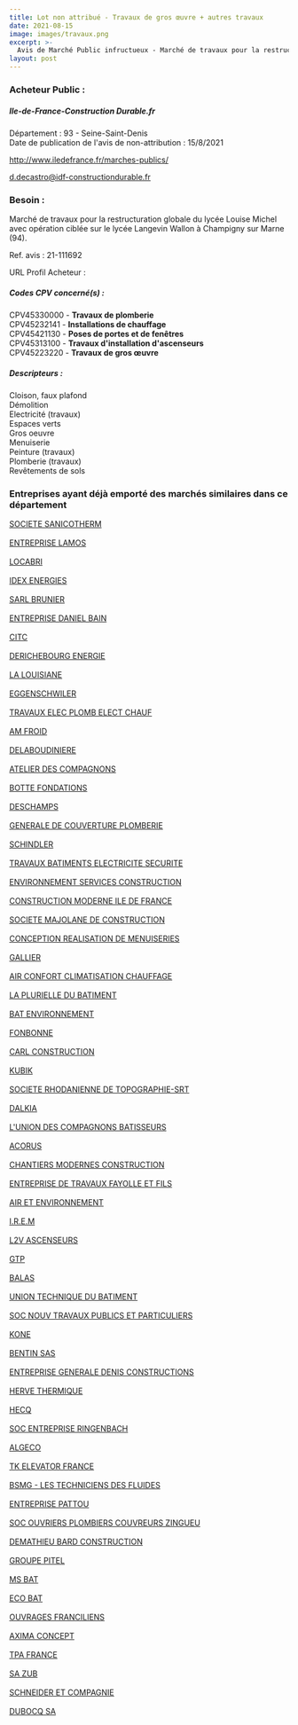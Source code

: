 ```yaml
---
title: Lot non attribué - Travaux de gros œuvre + autres travaux
date: 2021-08-15
image: images/travaux.png
excerpt: >-
  Avis de Marché Public infructueux - Marché de travaux pour la restructuration globale du lycée Louise Michel avec opération ciblée sur le lycée Langevin Wallon à Champigny sur Marne (94)
layout: post
---
```


### Acheteur Public :
##### Ile-de-France-Construction Durable.fr
Département : 93 - Seine-Saint-Denis<br/>
Date de publication de l'avis de non-attribution : 15/8/2021


http://www.iledefrance.fr/marches-publics/

d.decastro@idf-constructiondurable.fr


### Besoin :

Marché de travaux pour la restructuration globale du lycée Louise Michel avec opération ciblée sur le lycée Langevin Wallon à Champigny sur Marne (94).

Ref. avis : 21-111692

URL Profil Acheteur : 

##### Codes CPV concerné(s) :
CPV45330000 - **Travaux de plomberie** <br/>
CPV45232141 - **Installations de chauffage** <br/>
CPV45421130 - **Poses de portes et de fenêtres** <br/>
CPV45313100 - **Travaux d'installation d'ascenseurs** <br/>
CPV45223220 - **Travaux de gros œuvre** <br/>

##### Descripteurs :
Cloison, faux plafond <br/>
Démolition <br/>
Electricité (travaux) <br/>
Espaces verts <br/>
Gros oeuvre <br/>
Menuiserie <br/>
Peinture (travaux) <br/>
Plomberie (travaux) <br/>
Revêtements de sols <br/>

### Entreprises ayant déjà emporté des marchés similaires dans ce département
<a href="/entreprise-544/siren-300069192">SOCIETE SANICOTHERM</a><br/><br/>
<a href="/entreprise-544/siren-300817665">ENTREPRISE LAMOS</a><br/><br/>
<a href="/entreprise-544/siren-304453160">LOCABRI</a><br/><br/>
<a href="/entreprise-545/siren-315871640">IDEX ENERGIES</a><br/><br/>
<a href="/entreprise-546/siren-318275682">SARL BRUNIER</a><br/><br/>
<a href="/entreprise-546/siren-320407695">ENTREPRISE DANIEL BAIN</a><br/><br/>
<a href="/entreprise-546/siren-324167121">CITC</a><br/><br/>
<a href="/entreprise-546/siren-325539609">DERICHEBOURG ENERGIE</a><br/><br/>
<a href="/entreprise-547/siren-326102613">LA LOUISIANE</a><br/><br/>
<a href="/entreprise-547/siren-326627262">EGGENSCHWILER</a><br/><br/>
<a href="/entreprise-547/siren-328124631">TRAVAUX ELEC PLOMB ELECT CHAUF</a><br/><br/>
<a href="/entreprise-547/siren-329264931">AM FROID</a><br/><br/>
<a href="/entreprise-547/siren-331357723">DELABOUDINIERE</a><br/><br/>
<a href="/entreprise-548/siren-332035690">ATELIER DES COMPAGNONS</a><br/><br/>
<a href="/entreprise-549/siren-340085885">BOTTE FONDATIONS</a><br/><br/>
<a href="/entreprise-549/siren-343544227">DESCHAMPS</a><br/><br/>
<a href="/entreprise-549/siren-344383435">GENERALE DE COUVERTURE PLOMBERIE</a><br/><br/>
<a href="/entreprise-552/siren-383711678">SCHINDLER</a><br/><br/>
<a href="/entreprise-554/siren-394366215">TRAVAUX BATIMENTS ELECTRICITE SECURITE</a><br/><br/>
<a href="/entreprise-554/siren-397722331">ENVIRONNEMENT SERVICES CONSTRUCTION</a><br/><br/>
<a href="/entreprise-554/siren-398071365">CONSTRUCTION MODERNE ILE DE FRANCE</a><br/><br/>
<a href="/entreprise-555/siren-398410050">SOCIETE MAJOLANE DE CONSTRUCTION</a><br/><br/>
<a href="/entreprise-555/siren-399145937">CONCEPTION REALISATION DE MENUISERIES</a><br/><br/>
<a href="/entreprise-557/siren-414953547">GALLIER</a><br/><br/>
<a href="/entreprise-559/siren-424806701">AIR CONFORT CLIMATISATION CHAUFFAGE</a><br/><br/>
<a href="/entreprise-559/siren-425076353">LA PLURIELLE DU BATIMENT</a><br/><br/>
<a href="/entreprise-559/siren-432045904">BAT ENVIRONNEMENT</a><br/><br/>
<a href="/entreprise-560/siren-432583334">FONBONNE</a><br/><br/>
<a href="/entreprise-560/siren-438058810">CARL CONSTRUCTION</a><br/><br/>
<a href="/entreprise-561/siren-439514266">KUBIK</a><br/><br/>
<a href="/entreprise-562/siren-443260583">SOCIETE RHODANIENNE DE TOPOGRAPHIE-SRT</a><br/><br/>
<a href="/entreprise-563/siren-456500537">DALKIA</a><br/><br/>
<a href="/entreprise-564/siren-478055163">L'UNION DES COMPAGNONS BATISSEURS</a><br/><br/>
<a href="/entreprise-565/siren-488105149">ACORUS</a><br/><br/>
<a href="/entreprise-566/siren-493414304">CHANTIERS MODERNES CONSTRUCTION</a><br/><br/>
<a href="/entreprise-567/siren-501639165">ENTREPRISE DE TRAVAUX FAYOLLE ET FILS</a><br/><br/>
<a href="/entreprise-568/siren-502683808">AIR ET ENVIRONNEMENT</a><br/><br/>
<a href="/entreprise-568/siren-507615771">I.R.E.M</a><br/><br/>
<a href="/entreprise-570/siren-518535414">L2V ASCENSEURS</a><br/><br/>
<a href="/entreprise-572/siren-537613879">GTP</a><br/><br/>
<a href="/entreprise-572/siren-562077792">BALAS</a><br/><br/>
<a href="/entreprise-572/siren-572064145">UNION TECHNIQUE DU BATIMENT</a><br/><br/>
<a href="/entreprise-572/siren-572075109">SOC NOUV TRAVAUX PUBLICS ET PARTICULIERS</a><br/><br/>
<a href="/entreprise-573/siren-592052302">KONE</a><br/><br/>
<a href="/entreprise-573/siren-598201101">BENTIN SAS</a><br/><br/>
<a href="/entreprise-573/siren-626520126">ENTREPRISE GENERALE DENIS CONSTRUCTIONS</a><br/><br/>
<a href="/entreprise-573/siren-627220049">HERVE THERMIQUE</a><br/><br/>
<a href="/entreprise-573/siren-658204011">HECQ</a><br/><br/>
<a href="/entreprise-573/siren-672006418">SOC ENTREPRISE RINGENBACH</a><br/><br/>
<a href="/entreprise-573/siren-685550659">ALGECO</a><br/><br/>
<a href="/entreprise-573/siren-722024742">TK ELEVATOR FRANCE</a><br/><br/>
<a href="/entreprise-573/siren-722040078">BSMG - LES TECHNICIENS DES FLUIDES</a><br/><br/>
<a href="/entreprise-573/siren-732010657">ENTREPRISE PATTOU</a><br/><br/>
<a href="/entreprise-574/siren-757500855">SOC OUVRIERS PLOMBIERS COUVREURS ZINGUEU</a><br/><br/>
<a href="/entreprise-575/siren-790843411">DEMATHIEU BARD CONSTRUCTION</a><br/><br/>
<a href="/entreprise-577/siren-802060186">GROUPE PITEL</a><br/><br/>
<a href="/entreprise-577/siren-808468854">MS BAT</a><br/><br/>
<a href="/entreprise-578/siren-812393684">ECO BAT</a><br/><br/>
<a href="/entreprise-579/siren-822970315">OUVRAGES FRANCILIENS</a><br/><br/>
<a href="/entreprise-581/siren-854800745">AXIMA CONCEPT</a><br/><br/>
<a href="/entreprise-582/siren-888019957">TPA FRANCE</a><br/><br/>
<a href="/entreprise-582/siren-927120295">SA ZUB</a><br/><br/>
<a href="/entreprise-582/siren-954200804">SCHNEIDER ET COMPAGNIE</a><br/><br/>
<a href="/entreprise-582/siren-957202476">DUBOCQ SA</a><br/><br/>
